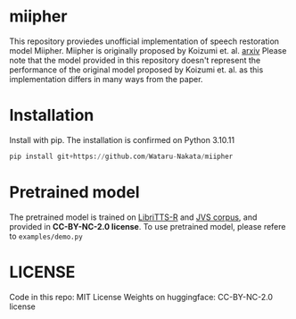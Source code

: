 # miipher
This repository proviedes unofficial implementation of speech restoration model Miipher.
Miipher is originally proposed by Koizumi et. al. [arxiv](https://arxiv.org/abs/2303.01664)
Please note that the model provided in this repository doesn't represent the performance of the original model proposed by Koizumi et. al. as this implementation differs in many ways from the paper.

# Installation
Install with pip. The installation is confirmed on Python 3.10.11
```python
pip install git+https://github.com/Wataru-Nakata/miipher
```

# Pretrained model
The pretrained model is trained on [LibriTTS-R](http://www.openslr.org/141/) and [JVS corpus](https://sites.google.com/site/shinnosuketakamichi/research-topics/jvs_corpus),
and provided in **CC-BY-NC-2.0 license**.
To use pretrained model, please refere to `examples/demo.py`

# LICENSE
Code in this repo: MIT License
Weights on huggingface: CC-BY-NC-2.0 license

